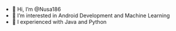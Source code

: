 - 👋 Hi, I’m @Nusa186
- 👀 I’m interested in Android Development and Machine Learning
- 🌱 I experienced with Java and Python
<!---
Nusa186/Nusa186 is a ✨ special ✨ repository because its `README.md` (this file) appears on your GitHub profile.
You can click the Preview link to take a look at your changes.
--->
